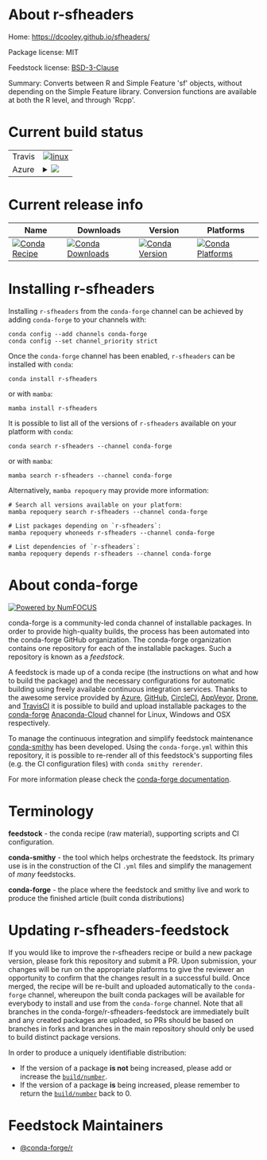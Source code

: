 About r-sfheaders
=================

Home: https://dcooley.github.io/sfheaders/

Package license: MIT

Feedstock license: [BSD-3-Clause](https://github.com/conda-forge/r-sfheaders-feedstock/blob/main/LICENSE.txt)

Summary: Converts between R and Simple Feature 'sf' objects, without depending on the Simple Feature library. Conversion functions are available at both the R level, and through 'Rcpp'.

Current build status
====================


<table><tr>
    <td>Travis</td>
    <td>
      <a href="https://app.travis-ci.com/conda-forge/r-sfheaders-feedstock">
        <img alt="linux" src="https://img.shields.io/travis/com/conda-forge/r-sfheaders-feedstock/main.svg?label=Linux">
      </a>
    </td>
  </tr>
    
  <tr>
    <td>Azure</td>
    <td>
      <details>
        <summary>
          <a href="https://dev.azure.com/conda-forge/feedstock-builds/_build/latest?definitionId=9445&branchName=main">
            <img src="https://dev.azure.com/conda-forge/feedstock-builds/_apis/build/status/r-sfheaders-feedstock?branchName=main">
          </a>
        </summary>
        <table>
          <thead><tr><th>Variant</th><th>Status</th></tr></thead>
          <tbody><tr>
              <td>linux_64_r_base4.1</td>
              <td>
                <a href="https://dev.azure.com/conda-forge/feedstock-builds/_build/latest?definitionId=9445&branchName=main">
                  <img src="https://dev.azure.com/conda-forge/feedstock-builds/_apis/build/status/r-sfheaders-feedstock?branchName=main&jobName=linux&configuration=linux_64_r_base4.1" alt="variant">
                </a>
              </td>
            </tr><tr>
              <td>linux_64_r_base4.2</td>
              <td>
                <a href="https://dev.azure.com/conda-forge/feedstock-builds/_build/latest?definitionId=9445&branchName=main">
                  <img src="https://dev.azure.com/conda-forge/feedstock-builds/_apis/build/status/r-sfheaders-feedstock?branchName=main&jobName=linux&configuration=linux_64_r_base4.2" alt="variant">
                </a>
              </td>
            </tr><tr>
              <td>linux_aarch64_r_base4.1</td>
              <td>
                <a href="https://dev.azure.com/conda-forge/feedstock-builds/_build/latest?definitionId=9445&branchName=main">
                  <img src="https://dev.azure.com/conda-forge/feedstock-builds/_apis/build/status/r-sfheaders-feedstock?branchName=main&jobName=linux&configuration=linux_aarch64_r_base4.1" alt="variant">
                </a>
              </td>
            </tr><tr>
              <td>linux_aarch64_r_base4.2</td>
              <td>
                <a href="https://dev.azure.com/conda-forge/feedstock-builds/_build/latest?definitionId=9445&branchName=main">
                  <img src="https://dev.azure.com/conda-forge/feedstock-builds/_apis/build/status/r-sfheaders-feedstock?branchName=main&jobName=linux&configuration=linux_aarch64_r_base4.2" alt="variant">
                </a>
              </td>
            </tr><tr>
              <td>linux_ppc64le_r_base4.1</td>
              <td>
                <a href="https://dev.azure.com/conda-forge/feedstock-builds/_build/latest?definitionId=9445&branchName=main">
                  <img src="https://dev.azure.com/conda-forge/feedstock-builds/_apis/build/status/r-sfheaders-feedstock?branchName=main&jobName=linux&configuration=linux_ppc64le_r_base4.1" alt="variant">
                </a>
              </td>
            </tr><tr>
              <td>linux_ppc64le_r_base4.2</td>
              <td>
                <a href="https://dev.azure.com/conda-forge/feedstock-builds/_build/latest?definitionId=9445&branchName=main">
                  <img src="https://dev.azure.com/conda-forge/feedstock-builds/_apis/build/status/r-sfheaders-feedstock?branchName=main&jobName=linux&configuration=linux_ppc64le_r_base4.2" alt="variant">
                </a>
              </td>
            </tr><tr>
              <td>osx_64_r_base4.1</td>
              <td>
                <a href="https://dev.azure.com/conda-forge/feedstock-builds/_build/latest?definitionId=9445&branchName=main">
                  <img src="https://dev.azure.com/conda-forge/feedstock-builds/_apis/build/status/r-sfheaders-feedstock?branchName=main&jobName=osx&configuration=osx_64_r_base4.1" alt="variant">
                </a>
              </td>
            </tr><tr>
              <td>osx_64_r_base4.2</td>
              <td>
                <a href="https://dev.azure.com/conda-forge/feedstock-builds/_build/latest?definitionId=9445&branchName=main">
                  <img src="https://dev.azure.com/conda-forge/feedstock-builds/_apis/build/status/r-sfheaders-feedstock?branchName=main&jobName=osx&configuration=osx_64_r_base4.2" alt="variant">
                </a>
              </td>
            </tr><tr>
              <td>win_64</td>
              <td>
                <a href="https://dev.azure.com/conda-forge/feedstock-builds/_build/latest?definitionId=9445&branchName=main">
                  <img src="https://dev.azure.com/conda-forge/feedstock-builds/_apis/build/status/r-sfheaders-feedstock?branchName=main&jobName=win&configuration=win_64_" alt="variant">
                </a>
              </td>
            </tr>
          </tbody>
        </table>
      </details>
    </td>
  </tr>
</table>

Current release info
====================

| Name | Downloads | Version | Platforms |
| --- | --- | --- | --- |
| [![Conda Recipe](https://img.shields.io/badge/recipe-r--sfheaders-green.svg)](https://anaconda.org/conda-forge/r-sfheaders) | [![Conda Downloads](https://img.shields.io/conda/dn/conda-forge/r-sfheaders.svg)](https://anaconda.org/conda-forge/r-sfheaders) | [![Conda Version](https://img.shields.io/conda/vn/conda-forge/r-sfheaders.svg)](https://anaconda.org/conda-forge/r-sfheaders) | [![Conda Platforms](https://img.shields.io/conda/pn/conda-forge/r-sfheaders.svg)](https://anaconda.org/conda-forge/r-sfheaders) |

Installing r-sfheaders
======================

Installing `r-sfheaders` from the `conda-forge` channel can be achieved by adding `conda-forge` to your channels with:

```
conda config --add channels conda-forge
conda config --set channel_priority strict
```

Once the `conda-forge` channel has been enabled, `r-sfheaders` can be installed with `conda`:

```
conda install r-sfheaders
```

or with `mamba`:

```
mamba install r-sfheaders
```

It is possible to list all of the versions of `r-sfheaders` available on your platform with `conda`:

```
conda search r-sfheaders --channel conda-forge
```

or with `mamba`:

```
mamba search r-sfheaders --channel conda-forge
```

Alternatively, `mamba repoquery` may provide more information:

```
# Search all versions available on your platform:
mamba repoquery search r-sfheaders --channel conda-forge

# List packages depending on `r-sfheaders`:
mamba repoquery whoneeds r-sfheaders --channel conda-forge

# List dependencies of `r-sfheaders`:
mamba repoquery depends r-sfheaders --channel conda-forge
```


About conda-forge
=================

[![Powered by
NumFOCUS](https://img.shields.io/badge/powered%20by-NumFOCUS-orange.svg?style=flat&colorA=E1523D&colorB=007D8A)](https://numfocus.org)

conda-forge is a community-led conda channel of installable packages.
In order to provide high-quality builds, the process has been automated into the
conda-forge GitHub organization. The conda-forge organization contains one repository
for each of the installable packages. Such a repository is known as a *feedstock*.

A feedstock is made up of a conda recipe (the instructions on what and how to build
the package) and the necessary configurations for automatic building using freely
available continuous integration services. Thanks to the awesome service provided by
[Azure](https://azure.microsoft.com/en-us/services/devops/), [GitHub](https://github.com/),
[CircleCI](https://circleci.com/), [AppVeyor](https://www.appveyor.com/),
[Drone](https://cloud.drone.io/welcome), and [TravisCI](https://travis-ci.com/)
it is possible to build and upload installable packages to the
[conda-forge](https://anaconda.org/conda-forge) [Anaconda-Cloud](https://anaconda.org/)
channel for Linux, Windows and OSX respectively.

To manage the continuous integration and simplify feedstock maintenance
[conda-smithy](https://github.com/conda-forge/conda-smithy) has been developed.
Using the ``conda-forge.yml`` within this repository, it is possible to re-render all of
this feedstock's supporting files (e.g. the CI configuration files) with ``conda smithy rerender``.

For more information please check the [conda-forge documentation](https://conda-forge.org/docs/).

Terminology
===========

**feedstock** - the conda recipe (raw material), supporting scripts and CI configuration.

**conda-smithy** - the tool which helps orchestrate the feedstock.
                   Its primary use is in the construction of the CI ``.yml`` files
                   and simplify the management of *many* feedstocks.

**conda-forge** - the place where the feedstock and smithy live and work to
                  produce the finished article (built conda distributions)


Updating r-sfheaders-feedstock
==============================

If you would like to improve the r-sfheaders recipe or build a new
package version, please fork this repository and submit a PR. Upon submission,
your changes will be run on the appropriate platforms to give the reviewer an
opportunity to confirm that the changes result in a successful build. Once
merged, the recipe will be re-built and uploaded automatically to the
`conda-forge` channel, whereupon the built conda packages will be available for
everybody to install and use from the `conda-forge` channel.
Note that all branches in the conda-forge/r-sfheaders-feedstock are
immediately built and any created packages are uploaded, so PRs should be based
on branches in forks and branches in the main repository should only be used to
build distinct package versions.

In order to produce a uniquely identifiable distribution:
 * If the version of a package **is not** being increased, please add or increase
   the [``build/number``](https://docs.conda.io/projects/conda-build/en/latest/resources/define-metadata.html#build-number-and-string).
 * If the version of a package **is** being increased, please remember to return
   the [``build/number``](https://docs.conda.io/projects/conda-build/en/latest/resources/define-metadata.html#build-number-and-string)
   back to 0.

Feedstock Maintainers
=====================

* [@conda-forge/r](https://github.com/conda-forge/r/)


